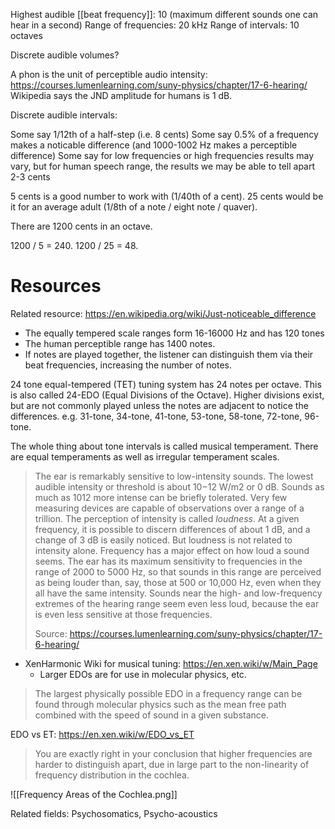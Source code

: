 
Highest audible [[beat frequency]]: 10 (maximum different sounds one can hear in a second)
Range of frequencies: 20 kHz
Range of intervals: 10 octaves

Discrete audible volumes?

A phon is the unit of perceptible audio intensity: https://courses.lumenlearning.com/suny-physics/chapter/17-6-hearing/
Wikipedia says the JND amplitude for humans is 1 dB.


Discrete audible intervals:

Some say 1/12th of a half-step (i.e. 8 cents)
Some say 0.5% of a frequency makes a noticable difference (and 1000-1002 Hz makes a perceptible difference)
Some say for low frequencies or high frequencies results may vary, but for human speech range, the results we may be able to tell apart 2-3 cents

5 cents is a good number to work with (1/40th of a cent). 25 cents would be it for an average adult (1/8th of a note / eight note / quaver).

There are 1200 cents in an octave.

1200 / 5 = 240.
1200 / 25 = 48.
# Resources
Related resource: https://en.wikipedia.org/wiki/Just-noticeable_difference
- The equally tempered scale ranges form 16-16000 Hz and has 120 tones
- The human perceptible range has 1400 notes.
- If notes are played together, the listener can distinguish them via their beat frequencies, increasing the number of notes.

24 tone equal-tempered (TET) tuning system has 24 notes per octave. This is also called 24-EDO (Equal Divisions of the Octave). Higher divisions exist, but are not commonly played unless the notes are adjacent to notice the differences. e.g. 31-tone, 34-tone, 41-tone, 53-tone, 58-tone, 72-tone, 96-tone.

The whole thing about tone intervals is called musical temperament. There are equal temperaments as well as irregular temperament scales.

> The ear is remarkably sensitive to low-intensity sounds. The lowest audible intensity or threshold is about 10−12 W/m2 or 0 dB. Sounds as much as 1012 more intense can be briefly tolerated. Very few measuring devices are capable of observations over a range of a trillion. The perception of intensity is called _loudness_. At a given frequency, it is possible to discern differences of about 1 dB, and a change of 3 dB is easily noticed. But loudness is not related to intensity alone. Frequency has a major effect on how loud a sound seems. The ear has its maximum sensitivity to frequencies in the range of 2000 to 5000 Hz, so that sounds in this range are perceived as being louder than, say, those at 500 or 10,000 Hz, even when they all have the same intensity. Sounds near the high- and low-frequency extremes of the hearing range seem even less loud, because the ear is even less sensitive at those frequencies. 
> 
> Source: https://courses.lumenlearning.com/suny-physics/chapter/17-6-hearing/

- XenHarmonic Wiki for musical tuning: https://en.xen.wiki/w/Main_Page
	- Larger EDOs are for use in molecular physics, etc.

> The largest physically possible EDO in a frequency range can be found through molecular physics such as the mean free path combined with the speed of sound in a given substance. 

EDO vs ET: https://en.xen.wiki/w/EDO_vs_ET

> You are exactly right in your conclusion that higher frequencies are harder to distinguish apart, due in large part to the non-linearity of frequency distribution in the cochlea. 

![[Frequency Areas of the Cochlea.png]]

Related fields: Psychosomatics, Psycho-acoustics